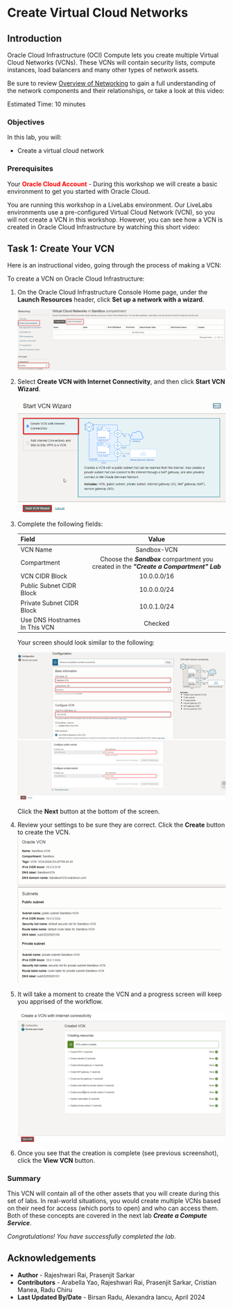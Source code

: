 # Create Virtual Cloud Networks

## Introduction

Oracle Cloud Infrastructure (OCI) Compute lets you create multiple Virtual Cloud Networks (VCNs). These VCNs will contain security lists, compute instances, load balancers and many other types of network assets.

Be sure to review [Overview of Networking](https://docs.cloud.oracle.com/iaas/Content/Network/Concepts/overview.htm) to gain a full understanding of the network components and their relationships, or take a look at this video:

[](youtube:DIjGGhidUrI)

Estimated Time: 10 minutes


### Objectives
In this lab, you will:
- Create a virtual cloud network

### Prerequisites

Your **<font color="red">Oracle Cloud Account</font>** - During this workshop we will create a basic environment to get you started with Oracle Cloud.


<if type="livelabs">
You are running this workshop in a LiveLabs environment. Our LiveLabs environments use a pre-configured Virtual Cloud Network (VCN), so you will not create a VCN in this workshop. However, you can see how a VCN is created in Oracle Cloud Infrastructure by watching this short video:

 [](youtube:lxQYHuvipx8)
 </if>

<if type="tenancy">

## Task 1: Create Your VCN

Here is an instructional video, going through the process of making a VCN:

 [](youtube:lxQYHuvipx8)


To create a VCN on Oracle Cloud Infrastructure:

1. On the Oracle Cloud Infrastructure Console Home page, under the **Launch Resources** header, click **Set up a network with a wizard**.

    ![Setup a Network with a Wizard](images/create-vcn-click-wizard.png " ")

2. Select **Create VCN with Internet Connectivity**, and then click **Start VCN Wizard**.

    ![Start VCN Wizard](images/start-wizard.png " ")

3. Complete the following fields:

    |                  **Field**              |    **Value**  |
    |----------------------------------------|:------------:|
    |VCN Name |Sandbox-VCN|
    |Compartment |  Choose the ***Sandbox*** compartment you created in the ***"Create a Compartment" Lab***
    |VCN CIDR Block|10.0.0.0/16|
    |Public Subnet CIDR Block|10.0.0.0/24|
    |Private Subnet CIDR Block|10.0.1.0/24|
    |Use DNS Hostnames In This VCN| Checked|

    Your screen should look similar to the following:

    ![Create a VCN Configuration|Foobar](images/vcn-configuration.png " ")
    ![Subnet configuration|](images/wizard-2.png " ")

     Click the **Next** button at the bottom of the screen.

4. Review your settings to be sure they are correct. Click the **Create** button to create the VCN. 
    ![Review CV Configuration](images/review-vcn.png " ")

5. It will take a moment to create the VCN and a progress screen will keep you apprised of the workflow.

    ![Workflow](images/workflow.png " ")

6. Once you see that the creation is complete (see previous screenshot), click the **View VCN** button.
 </if>

### Summary

This VCN will contain all of the other assets that you will create during this set of labs. In real-world situations, you would create multiple VCNs based on their need for access (which ports to open) and who can access them. Both of these concepts are covered in the next lab ***Create a Compute Service***.

_Congratulations! You have successfully completed the lab._

## Acknowledgements

- **Author** - Rajeshwari Rai, Prasenjit Sarkar 
- **Contributors** - Arabella Yao, Rajeshwari Rai, Prasenjit Sarkar, Cristian Manea, Radu Chiru
- **Last Updated By/Date** - Birsan Radu, Alexandra Iancu, April 2024

